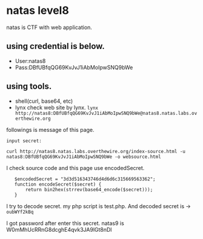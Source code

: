 # natas level8
natas is CTF with web application.

## using credential is below.
- User:natas8
- Pass:DBfUBfqQG69KvJvJ1iAbMoIpwSNQ9bWe

## using tools.
- shell(curl, base64, etc)
- lynx
check web site by lynx.
`lynx http://natas8:DBfUBfqQG69KvJvJ1iAbMoIpwSNQ9bWe@natas8.natas.labs.overthewire.org`

followings is message of this page.
~~~
input secret:
~~~

`curl http://natas8.natas.labs.overthewire.org/index-source.html -u natas8:DBfUBfqQG69KvJvJ1iAbMoIpwSNQ9bWe -o websource.html`

I check source code and this page use encodedSecret.
~~~
   $encodedSecret = "3d3d516343746d4d6d6c315669563362";
   function encodeSecret($secret) {
       return bin2hex(strrev(base64_encode($secret)));
   }
~~~

I try to decode secret. my php script is test.php.
And decoded secret is -> `oubWYf2kBq`

I got password after enter this secret.
natas9 is W0mMhUcRRnG8dcghE4qvk3JA9lGt8nDl




